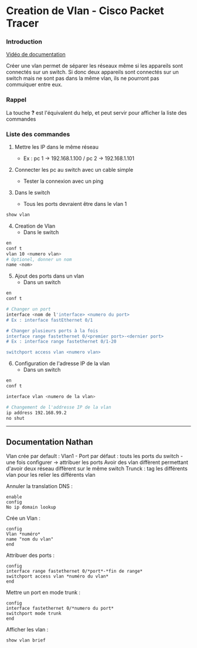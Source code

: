 # Creation de Vlan - Cisco Packet Tracer

### Introduction 

[Vidéo de documentation](https://www.youtube.com/watch?v=ze5uAhy0ETI)

Créer une vlan permet de séparer les réseaux même si les appareils sont connectés sur un switch. Si donc deux appareils sont connectés sur un switch mais ne sont pas dans la même vlan, ils ne pourront pas commuiquer entre eux.

### Rappel
La touche __?__ est l'équivalent du help, et peut servir pour afficher la liste des commandes

### Liste des commandes

1. Mettre les IP dans le même réseau 
   - Ex : pc 1 -> 192.168.1.100 / pc 2 -> 192.168.1.101

2. Connecter les pc au switch avec un cable simple
    - Tester la connexion avec un ping

3. Dans le switch
    - Tous les ports devraient être dans le vlan 1
```sh
show vlan
```

4. Creation de Vlan
    - Dans le switch
```sh
en
conf t
vlan 10 <numero vlan>
# Optionel, donner un nom
name <nom>
```

5. Ajout des ports dans un vlan
    - Dans un switch
```sh
en
conf t

# Changer un port
interface <nom de l'interface> <numero du port>
# Ex : interface fastEthernet 0/1

# Changer plusieurs ports à la fois
interface range fastethernet 0/<premier port>-<dernier port>
# Ex : interface range fastethernet 0/1-20

switchport access vlan <numero vlan>

```

6. Configuration de l'adresse IP de la vlan
    - Dans un switch
```sh
en
conf t

interface vlan <numero de la vlan>

# Changement de l'addresse IP de la vlan
ip address 192.168.99.2
no shut
```

---

## Documentation Nathan

Vlan crée par default :
	Vlan1 
		- Port par défaut : touts les ports du switch
		- une fois configurer -> attribuer les ports 
Avoir des vlan diffèrent permettant d'avoir deux réseau diffèrent sur le même switch 
Trunck : tag les différents vlan pour les relier les différents vlan

Annuler la translation DNS :
```Cisco
enable
config
No ip domain lookup
```
Crée un Vlan :

```cisco
config
Vlan *numéro*
name "nom du vlan"
end
```

Attribuer des ports :

```Cisco
config
interface range fastethernet 0/*port*-*fin de range* 
switchport access vlan *numéro du vlan*
end
```

Mettre un port en mode trunk :
```Cisco
config 
interface fastethernet 0/*numero du port*
switchport mode trunk
end
```

Afficher les vlan :

```cisco
show vlan brief
```
